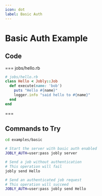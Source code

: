 ```yaml
---
icon: dot
label: Basic Auth
---
```


# Basic Auth Example

## Code

=== jobs/hello.rb

```ruby
# jobs/hello.rb
class Hello < Jobly::Job
  def execute(name: 'bob')
    puts "Hello #{name}"
    logger.info "said hello to #{name}"
  end
end
```

===

## Commands to Try

```bash
cd examples/basic

# Start the server with basic auth enabled
JOBLY_AUTH=user:pass jobly server

# Send a job without authentication
# This operation will fail
jobly send Hello

# Send an authenticated job request
# This operation will succeed
JOBLY_AUTH=user:pass jobly send Hello
```

